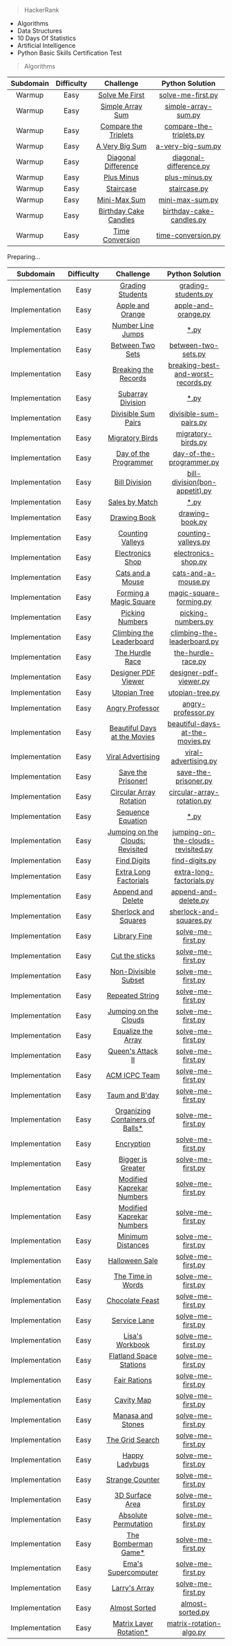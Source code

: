 > HackerRank

 - Algorithms
 - Data Structures
 - 10 Days Of Statistics
 - Artificial Intelligence
 - Python Basic Skills Certification Test



> Algorithms

|  Subdomain  | Difficulty|          Challenge           |             Python Solution           |  
| :---------: | :-------: | :--------------------------: | :-----------------------------------: |
|   Warmup    |    Easy   |  [Solve Me First](https://www.hackerrank.com/challenges/solve-me-first) |[solve-me-first.py](/Algorithms/WarmUp/solve-me-first.py) | 
|   Warmup    |    Easy   |  [Simple Array Sum](https://www.hackerrank.com/challenges/simple-array-sum) |[simple-array-sum.py](/Algorithms/WarmUp/simple-array-sum.py) | 
|   Warmup    |    Easy   |  [Compare the Triplets](https://www.hackerrank.com/challenges/compare-the-triplets) |[compare-the-triplets.py](/Algorithms/WarmUp/compare-the-triplets.py) | 
|   Warmup    |    Easy   |  [A Very Big Sum](https://www.hackerrank.com/challenges/a-very-big-sum) |[a-very-big-sum.py](/Algorithms/WarmUp/a-very-big-sum.py) | 
|   Warmup    |    Easy   |  [Diagonal Difference](https://www.hackerrank.com/challenges/diagonal-difference) |[diagonal-difference.py](/Algorithms/WarmUp/diagonal-difference.py) | 
|   Warmup    |    Easy   |  [Plus Minus](https://www.hackerrank.com/challenges/plus-minus) |[plus-minus.py](/Algorithms/WarmUp/plus-minus.py) | 
|   Warmup    |    Easy   |  [Staircase](https://www.hackerrank.com/challenges/staircase) |[staircase.py](/Algorithms/WarmUp/staircase.py) | 
|   Warmup    |    Easy   |  [Mini-Max Sum](https://www.hackerrank.com/challenges/mini-max-sum) |[mini-max-sum.py](/Algorithms/WarmUp/mini-max-sum.py) | 
|   Warmup    |    Easy   |  [Birthday Cake Candles](https://www.hackerrank.com/challenges/birthday-cake-candles) |[birthday-cake-candles.py](/Algorithms/WarmUp/birthday-cake-candles.py) | 
|   Warmup    |    Easy   |  [Time Conversion](https://www.hackerrank.com/challenges/time-conversion) |[time-conversion.py](/Algorithms/WarmUp/time-conversion.py) | 


Preparing...

|  Subdomain  | Difficulty|          Challenge           |             Python Solution           |  
| :---------: | :-------: | :--------------------------: | :-----------------------------------: |
|   Implementation    |    Easy   |  [Grading Students](https://www.hackerrank.com/challenges/grading-students) |[grading-students.py](/Algorithms/Implementation/grading-students.py) | 
|   Implementation    |    Easy   |  [Apple and Orange](https://www.hackerrank.com/challenges/apple-and-orange) |[apple-and-orange.py](/Algorithms/Implementation/apple-and-orange.py) | 
|   Implementation    |    Easy   |  [Number Line Jumps](https://www.hackerrank.com/challenges/solve-me-first) |[*.py](/Algorithms/Implementation/solve-me-first.py) | 
|   Implementation    |    Easy   |  [Between Two Sets](https://www.hackerrank.com/challenges/between-two-sets) |[between-two-sets.py](/Algorithms/Implementation/between-two-sets.py) | 
|   Implementation    |    Easy   |  [Breaking the Records](https://www.hackerrank.com/challenges/breaking-best-and-worst-records) |[breaking-best-and-worst-records.py](/Algorithms/Implementation/breaking-best-and-worst-records.py) | 
|   Implementation    |    Easy   |  [Subarray Division](https://www.hackerrank.com/challenges/solve-me-first) |[*.py](/Algorithms/Implementation/solve-me-first.py) | 
|   Implementation    |    Easy   |  [Divisible Sum Pairs](https://www.hackerrank.com/challenges/divisible-sum-pairs) |[divisible-sum-pairs.py](/Algorithms/Implementation/divisible-sum-pairs.py) | 
|   Implementation    |    Easy   |  [Migratory Birds](https://www.hackerrank.com/challenges/migratory-birds) |[migratory-birds.py](/Algorithms/Implementation/migratory-birds.py) | 
|   Implementation    |    Easy   |  [Day of the Programmer](https://www.hackerrank.com/challenges/day-of-the-programmer) |[day-of-the-programmer.py](/Algorithms/Implementation/day-of-the-programmer.py) | 
|   Implementation    |    Easy   |  [Bill Division](https://www.hackerrank.com/challenges/bon-appetit.py) |[bill-division(bon-appetit).py](/Algorithms/Implementation/bill-division(bon-appetit).py) | 
|   Implementation    |    Easy   |  [Sales by Match](https://www.hackerrank.com/challenges/solve-me-first) |[*.py](/Algorithms/Implementation/solve-me-first.py) | 
|   Implementation    |    Easy   |  [Drawing Book](https://www.hackerrank.com/challenges/drawing-book) |[drawing-book.py](/Algorithms/Implementation/drawing-book.py) | 
|   Implementation    |    Easy   |  [Counting Valleys](https://www.hackerrank.com/challenges/counting-valleys) |[counting-valleys.py](/Algorithms/Implementation/counting-valleys.py) | 
|   Implementation    |    Easy   |  [Electronics Shop](https://www.hackerrank.com/challenges/electronics-shop) |[electronics-shop.py](/Algorithms/Implementation/electronics-shop.py) | 
|   Implementation    |    Easy   |  [Cats and a Mouse](https://www.hackerrank.com/challenges/cats-and-a-mouse) |[cats-and-a-mouse.py](/Algorithms/Implementation/cats-and-a-mouse.py) | 
|   Implementation    |    Easy   |  [Forming a Magic Square](https://www.hackerrank.com/challenges/magic-square-forming) |[magic-square-forming.py](/Algorithms/Implementation/magic-square-forming.py) | 
|   Implementation    |    Easy   |  [Picking Numbers](https://www.hackerrank.com/challenges/picking-numbers) |[picking-numbers.py](/Algorithms/Implementation/picking-numbers.py) | 
|   Implementation    |    Easy   |  [Climbing the Leaderboard](https://www.hackerrank.com/challenges/climbing-the-leaderboard) |[climbing-the-leaderboard.py](/Algorithms/Implementation/climbing-the-leaderboard.py) | 
|   Implementation    |    Easy   |  [The Hurdle Race](https://www.hackerrank.com/challenges/the-hurdle-race) |[the-hurdle-race.py](/Algorithms/Implementation/the-hurdle-race.py) | 
|   Implementation    |    Easy   |  [Designer PDF Viewer](https://www.hackerrank.com/challenges/designer-pdf-viewer) |[designer-pdf-viewer.py](/Algorithms/Implementation/designer-pdf-viewer.py) | 
|   Implementation    |    Easy   |  [Utopian Tree](https://www.hackerrank.com/challenges/utopian-tree) |[utopian-tree.py](/Algorithms/Implementation/utopian-tree.py) | 
|   Implementation    |    Easy   |  [Angry Professor](https://www.hackerrank.com/challenges/angry-professor) |[angry-professor.py](/Algorithms/Implementation/angry-professor.py) | 
|   Implementation    |    Easy   |  [Beautiful Days at the Movies](https://www.hackerrank.com/challenges/beautiful-days-at-the-movies) |[beautiful-days-at-the-movies.py](/Algorithms/Implementation/beautiful-days-at-the-movies.py) | 
|   Implementation    |    Easy   |  [Viral Advertising](https://www.hackerrank.com/challenges/viral-advertising) |[viral-advertising.py](/Algorithms/Implementation/viral-advertising.py) | 
|   Implementation    |    Easy   |  [Save the Prisoner!](https://www.hackerrank.com/challenges/save-the-prisoner) |[save-the-prisoner.py](/Algorithms/Implementation/save-the-prisoner.py) | 
|   Implementation    |    Easy   |  [Circular Array Rotation](https://www.hackerrank.com/challenges/circular-array-rotation) |[circular-array-rotation.py](/Algorithms/Implementation/circular-array-rotation.py) | 
|   Implementation    |    Easy   |  [Sequence Equation](https://www.hackerrank.com/challenges/solve-me-first) |[*.py](/Algorithms/Implementation/solve-me-first.py) | 
|   Implementation    |    Easy   |  [Jumping on the Clouds: Revisited](https://www.hackerrank.com/challenges/jumping-on-the-clouds-revisited) |[jumping-on-the-clouds-revisited.py](/Algorithms/Implementation/jumping-on-the-clouds-revisited.py) | 
|   Implementation    |    Easy   |  [Find Digits](https://www.hackerrank.com/challenges/find-digits) |[find-digits.py](/Algorithms/Implementation/find-digits.py) | 
|   Implementation    |    Easy   |  [Extra Long Factorials](https://www.hackerrank.com/challenges/extra-long-factorials) |[extra-long-factorials.py](/Algorithms/Implementation/extra-long-factorials.py) | 
|   Implementation    |    Easy   |  [Append and Delete](https://www.hackerrank.com/challengesappend-and-delete) |[append-and-delete.py](/Algorithms/Implementation/append-and-delete.py) | 
|   Implementation    |    Easy   |  [Sherlock and Squares](https://www.hackerrank.com/challenges/sherlock-and-squares) |[sherlock-and-squares.py](/Algorithms/Implementation/sherlock-and-squares.py) | 
|   Implementation    |    Easy   |  [Library Fine](https://www.hackerrank.com/challenges/solve-me-first) |[solve-me-first.py](/Algorithms/Implementation/solve-me-first.py) | 
|   Implementation    |    Easy   |  [Cut the sticks](https://www.hackerrank.com/challenges/solve-me-first) |[solve-me-first.py](/Algorithms/Implementation/solve-me-first.py) | 
|   Implementation    |    Easy   |  [Non-Divisible Subset](https://www.hackerrank.com/challenges/solve-me-first) |[solve-me-first.py](/Algorithms/Implementation/solve-me-first.py) | 
|   Implementation    |    Easy   |  [Repeated String](https://www.hackerrank.com/challenges/solve-me-first) |[solve-me-first.py](/Algorithms/Implementation/solve-me-first.py) | 
|   Implementation    |    Easy   |  [Jumping on the Clouds](https://www.hackerrank.com/challenges/solve-me-first) |[solve-me-first.py](/Algorithms/Implementation/solve-me-first.py) | 
|   Implementation    |    Easy   |  [Equalize the Array](https://www.hackerrank.com/challenges/solve-me-first) |[solve-me-first.py](/Algorithms/Implementation/solve-me-first.py) | 
|   Implementation    |    Easy   |  [Queen's Attack II](https://www.hackerrank.com/challenges/solve-me-first) |[solve-me-first.py](/Algorithms/Implementation/solve-me-first.py) | 
|   Implementation    |    Easy   |  [ACM ICPC Team](https://www.hackerrank.com/challenges/solve-me-first) |[solve-me-first.py](/Algorithms/Implementation/solve-me-first.py) | 
|   Implementation    |    Easy   |  [Taum and B'day](https://www.hackerrank.com/challenges/solve-me-first) |[solve-me-first.py](/Algorithms/Implementation/solve-me-first.py) | 
|   Implementation    |    Easy   |  [Organizing Containers of Balls*](https://www.hackerrank.com/challenges/solve-me-first) |[solve-me-first.py](/Algorithms/Implementation/solve-me-first.py) | 
|   Implementation    |    Easy   |  [Encryption](https://www.hackerrank.com/challenges/solve-me-first) |[solve-me-first.py](/Algorithms/Implementation/solve-me-first.py) | 
|   Implementation    |    Easy   |  [Bigger is Greater](https://www.hackerrank.com/challenges/solve-me-first) |[solve-me-first.py](/Algorithms/Implementation/solve-me-first.py) | 
|   Implementation    |    Easy   |  [Modified Kaprekar Numbers](https://www.hackerrank.com/challenges/solve-me-first) |[solve-me-first.py](/Algorithms/Implementation/solve-me-first.py) | 
|   Implementation    |    Easy   |  [Modified Kaprekar Numbers](https://www.hackerrank.com/challenges/solve-me-first) |[solve-me-first.py](/Algorithms/Implementation/solve-me-first.py) | 
|   Implementation    |    Easy   |  [Minimum Distances](https://www.hackerrank.com/challenges/solve-me-first) |[solve-me-first.py](/Algorithms/Implementation/solve-me-first.py) | 
|   Implementation    |    Easy   |  [Halloween Sale](https://www.hackerrank.com/challenges/solve-me-first) |[solve-me-first.py](/Algorithms/Implementation/solve-me-first.py) | 
|   Implementation    |    Easy   |  [The Time in Words](https://www.hackerrank.com/challenges/solve-me-first) |[solve-me-first.py](/Algorithms/Implementation/solve-me-first.py) | 
|   Implementation    |    Easy   |  [Chocolate Feast](https://www.hackerrank.com/challenges/solve-me-first) |[solve-me-first.py](/Algorithms/Implementation/solve-me-first.py) | 
|   Implementation    |    Easy   |  [Service Lane](https://www.hackerrank.com/challenges/solve-me-first) |[solve-me-first.py](/Algorithms/Implementation/solve-me-first.py) | 
|   Implementation    |    Easy   |  [Lisa's Workbook](https://www.hackerrank.com/challenges/solve-me-first) |[solve-me-first.py](/Algorithms/Implementation/solve-me-first.py) | 
|   Implementation    |    Easy   |  [Flatland Space Stations](https://www.hackerrank.com/challenges/solve-me-first) |[solve-me-first.py](/Algorithms/Implementation/solve-me-first.py) | 
|   Implementation    |    Easy   |  [Fair Rations](https://www.hackerrank.com/challenges/solve-me-first) |[solve-me-first.py](/Algorithms/Implementation/solve-me-first.py) | 
|   Implementation    |    Easy   |  [Cavity Map](https://www.hackerrank.com/challenges/solve-me-first) |[solve-me-first.py](/Algorithms/Implementation/solve-me-first.py) | 
|   Implementation    |    Easy   |  [Manasa and Stones](https://www.hackerrank.com/challenges/solve-me-first) |[solve-me-first.py](/Algorithms/Implementation/solve-me-first.py) | 
|   Implementation    |    Easy   |  [The Grid Search](https://www.hackerrank.com/challenges/solve-me-first) |[solve-me-first.py](/Algorithms/Implementation/solve-me-first.py) | 
|   Implementation    |    Easy   |  [Happy Ladybugs](https://www.hackerrank.com/challenges/solve-me-first) |[solve-me-first.py](/Algorithms/Implementation/solve-me-first.py) | 
|   Implementation    |    Easy   |  [Strange Counter](https://www.hackerrank.com/challenges/solve-me-first) |[solve-me-first.py](/Algorithms/Implementation/solve-me-first.py) | 
|   Implementation    |    Easy   |  [3D Surface Area](https://www.hackerrank.com/challenges/solve-me-first) |[solve-me-first.py](/Algorithms/Implementation/solve-me-first.py) | 
|   Implementation    |    Easy   |  [Absolute Permutation](https://www.hackerrank.com/challenges/solve-me-first) |[solve-me-first.py](/Algorithms/Implementation/solve-me-first.py) | 
|   Implementation    |    Easy   |  [The Bomberman Game*](https://www.hackerrank.com/challenges/solve-me-first) |[solve-me-first.py](/Algorithms/Implementation/solve-me-first.py) | 
|   Implementation    |    Easy   |  [Ema's Supercomputer](https://www.hackerrank.com/challenges/solve-me-first) |[solve-me-first.py](/Algorithms/Implementation/solve-me-first.py) | 
|   Implementation    |    Easy   |  [Larry's Array](https://www.hackerrank.com/challenges/solve-me-first) |[solve-me-first.py](/Algorithms/Implementation/solve-me-first.py) | 
|   Implementation    |    Easy   |  [Almost Sorted](https://www.hackerrank.com/challenges/almost-sorted) |[almost-sorted.py](/Algorithms/Implementation/almost-sorted.py) | 
|   Implementation    |    Easy   |  [Matrix Layer Rotation*](https://www.hackerrank.com/challenges/matrix-rotation-algo) |[matrix-rotation-algo.py](/Algorithms/Implementation/matrix-rotation-algo.py) | 
